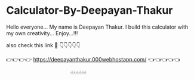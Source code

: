 # Calculator-By-Deepayan-Thakur
Hello everyone... My name is Deepayan Thakur. I build this calculator with my own creativity... Enjoy...!!!


also  check this link 🥇
                            👇👇👇👇👇

👉👉👉👉    https://deepayanthakur.000webhostapp.com/    👈👈👈👈👈

                            ☝️☝️☝️☝️☝️☝️
